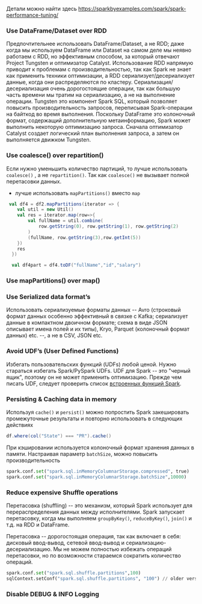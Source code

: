 Детали можно найти здесь https://sparkbyexamples.com/spark/spark-performance-tuning/

### Use DataFrame/Dataset over RDD

Предпочтительнее использовать DataFrame/Dataset, а не RDD; даже когда мы используем DataFrame или Dataset на самом деле мы неявно работаем с RDD, но эффективным способом, за который отвечают Project Tungsten и оптимизатор Catalyst. Использование RDD напрямую приводит к проблемам с производительностью, так как Spark не знает как применить техники оптимизации, а RDD сериализует/десериализует данные, когда они распределяются по кластеру. Сериализация/десериализация очень дорогостоящие операции, так как большую часть времени мы тратим на сериализацию, а не на выполнение операции. Tungsten это компонент Spark SQL, который позволяет повысить производительность запросов, переписывая Spark-операции на байткод во время выполнения. Поскольку DataFrame это колоночный формат, содержащий дополнительную метаинформацию, Spark может выполнить некоторую оптимизацию запроса. Сначала оптимизатор Catalyst создает логический план выполнения запроса, а затем он выполняется движком Tungsten. 
### Use coalesce() over repartition()

Если нужно уменьшить количество партиций, то лучше использовать `coalesce()` , а не `repartition()`. Так как `coalesce()` не вызывает полной перетасовки данных.
- лучше использовать `mapPartitions()`  вместо `map`
```scala
 val df4 = df2.mapPartitions(iterator => {
    val util = new Util()
    val res = iterator.map(row=>{
        val fullName = util.combine(
            row.getString(0), row.getString(1), row.getString(2)
        )
        (fullName, row.getString(3),row.getInt(5))
    })
    res
  })

  val df4part = df4.toDF("fullName","id","salary")
```

### Use mapPartitions() over map()

### Use Serialized data format’s

Использовать сериализуемые форматы данных -- Avro (строковый формат данных особенно эффективный в связке с Kafka; сериализует данные в компактном двоичном формате; схема в виде JSON описывает имена полей и их типы), Kryo, Parquet (колоночный формат данных) etc. --, а не в CSV, JSON etc. 
### Avoid UDF’s (User Defined Functions)

Избегать пользовательских функций (UDFs) любой ценой. Нужно стараться избегать Spark/PySpark UDFs. UDF для Spark -- это "черный ящик", поэтому он не может применить оптимизацию. Прежде чем писать UDF, следует проверить список [встроенных функций Spark](https://sparkbyexamples.com/spark/spark-sql-functions/). 
### Persisting & Caching data in memory

Используя `cache()` и `persist()` можно попростить Spark закешировать промежуточные результаты и повторно использовать в следующих действиях 
```scala
df.where(col("State") === "PR").cache()
```

При кэшировании используется колоночный формат хранения данных в памяти. Настраивая параметр `batchSize`, можно повысить производительность 
```python
spark.conf.set("spark.sql.inMemoryColumnarStorage.compressed", true)
spark.conf.set("spark.sql.inMemoryColumnarStorage.batchSize",10000)
```
### Reduce expensive Shuffle operations

Перетасовка (shuffling) -- это механизм, который Spark использует для перераспределения данных между исполнителями. Spark запускает перетасовку, когда мы выполняем `groupByKey()`, `reduceByKey()`, `join()` и т.д. на RDD и DataFrame.

Перетасовка -- дорогостоящая операция, так как включает в себя: дисковый ввод-вывод, сетевой ввод-вывод и сериализацию-десериализацию. Мы не можем полностью избежать операций перетасовки, но по возможности стараемся сократить количество операций. 
```python
spark.conf.set("spark.sql.shuffle.partitions",100)
sqlContext.setConf("spark.sql.shuffle.partitions", "100") // older version
```
### Disable DEBUG & INFO Logging

